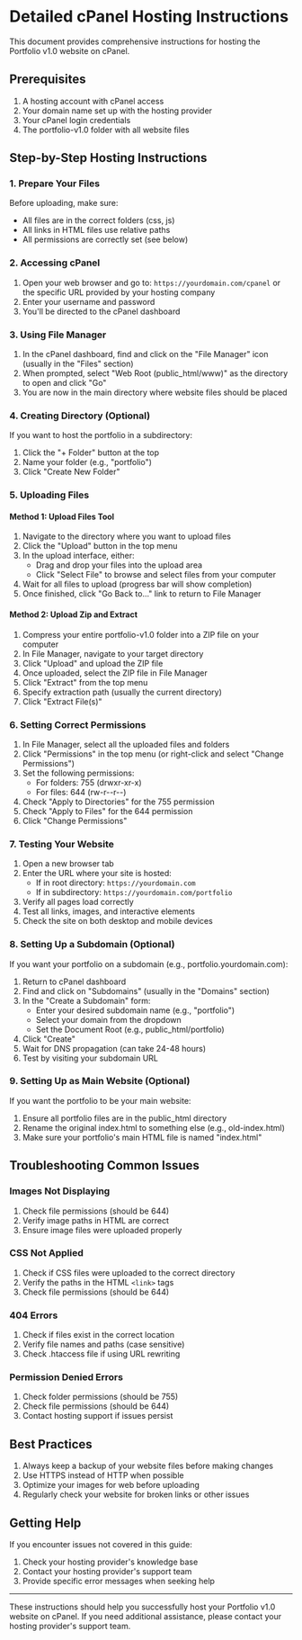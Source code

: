 # Detailed cPanel Hosting Instructions

This document provides comprehensive instructions for hosting the Portfolio v1.0 website on cPanel.

## Prerequisites

1. A hosting account with cPanel access
2. Your domain name set up with the hosting provider
3. Your cPanel login credentials
4. The portfolio-v1.0 folder with all website files

## Step-by-Step Hosting Instructions

### 1. Prepare Your Files

Before uploading, make sure:
- All files are in the correct folders (css, js)
- All links in HTML files use relative paths
- All permissions are correctly set (see below)

### 2. Accessing cPanel

1. Open your web browser and go to: `https://yourdomain.com/cpanel` or the specific URL provided by your hosting company
2. Enter your username and password
3. You'll be directed to the cPanel dashboard

### 3. Using File Manager

1. In the cPanel dashboard, find and click on the "File Manager" icon (usually in the "Files" section)
2. When prompted, select "Web Root (public_html/www)" as the directory to open and click "Go"
3. You are now in the main directory where website files should be placed

### 4. Creating Directory (Optional)

If you want to host the portfolio in a subdirectory:

1. Click the "+ Folder" button at the top
2. Name your folder (e.g., "portfolio")
3. Click "Create New Folder"

### 5. Uploading Files

#### Method 1: Upload Files Tool

1. Navigate to the directory where you want to upload files
2. Click the "Upload" button in the top menu
3. In the upload interface, either:
   - Drag and drop your files into the upload area
   - Click "Select File" to browse and select files from your computer
4. Wait for all files to upload (progress bar will show completion)
5. Once finished, click "Go Back to..." link to return to File Manager

#### Method 2: Upload Zip and Extract

1. Compress your entire portfolio-v1.0 folder into a ZIP file on your computer
2. In File Manager, navigate to your target directory
3. Click "Upload" and upload the ZIP file
4. Once uploaded, select the ZIP file in File Manager
5. Click "Extract" from the top menu
6. Specify extraction path (usually the current directory)
7. Click "Extract File(s)"

### 6. Setting Correct Permissions

1. In File Manager, select all the uploaded files and folders
2. Click "Permissions" in the top menu (or right-click and select "Change Permissions")
3. Set the following permissions:
   - For folders: 755 (drwxr-xr-x)
   - For files: 644 (rw-r--r--)
4. Check "Apply to Directories" for the 755 permission
5. Check "Apply to Files" for the 644 permission
6. Click "Change Permissions"

### 7. Testing Your Website

1. Open a new browser tab
2. Enter the URL where your site is hosted:
   - If in root directory: `https://yourdomain.com`
   - If in subdirectory: `https://yourdomain.com/portfolio`
3. Verify all pages load correctly
4. Test all links, images, and interactive elements
5. Check the site on both desktop and mobile devices

### 8. Setting Up a Subdomain (Optional)

If you want your portfolio on a subdomain (e.g., portfolio.yourdomain.com):

1. Return to cPanel dashboard
2. Find and click on "Subdomains" (usually in the "Domains" section)
3. In the "Create a Subdomain" form:
   - Enter your desired subdomain name (e.g., "portfolio")
   - Select your domain from the dropdown
   - Set the Document Root (e.g., public_html/portfolio)
4. Click "Create"
5. Wait for DNS propagation (can take 24-48 hours)
6. Test by visiting your subdomain URL

### 9. Setting Up as Main Website (Optional)

If you want the portfolio to be your main website:

1. Ensure all portfolio files are in the public_html directory
2. Rename the original index.html to something else (e.g., old-index.html)
3. Make sure your portfolio's main HTML file is named "index.html"

## Troubleshooting Common Issues

### Images Not Displaying

1. Check file permissions (should be 644)
2. Verify image paths in HTML are correct
3. Ensure image files were uploaded properly

### CSS Not Applied

1. Check if CSS files were uploaded to the correct directory
2. Verify the paths in the HTML `<link>` tags
3. Check file permissions (should be 644)

### 404 Errors

1. Check if files exist in the correct location
2. Verify file names and paths (case sensitive)
3. Check .htaccess file if using URL rewriting

### Permission Denied Errors

1. Check folder permissions (should be 755)
2. Check file permissions (should be 644)
3. Contact hosting support if issues persist

## Best Practices

1. Always keep a backup of your website files before making changes
2. Use HTTPS instead of HTTP when possible
3. Optimize your images for web before uploading
4. Regularly check your website for broken links or other issues

## Getting Help

If you encounter issues not covered in this guide:

1. Check your hosting provider's knowledge base
2. Contact your hosting provider's support team
3. Provide specific error messages when seeking help

---

These instructions should help you successfully host your Portfolio v1.0 website on cPanel. If you need additional assistance, please contact your hosting provider's support team.
